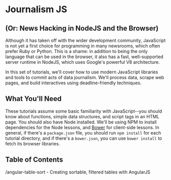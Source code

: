 Journalism JS
=============

(Or: News Hacking in NodeJS and the Browser)
--------------------------------------------

Although it has taken off with the wider development community, JavaScript is not yet a first choice for programming in many newsrooms, which often prefer Ruby or Python. This is a shame: in addition to being the only language that can be used in the browser, it also has a fast, well-supported server runtime in NodeJS, which uses Google's powerful V8 architecture.

In this set of tutorials, we'll cover how to use modern JavaScript libraries and tools to commit acts of data journalism. We'll process data, scrape web pages, and build interactives using deadline-friendly techniques.

What You'll Need
----------------

These tutorials assume some basic familiarity with JavaScript--you should know about functions, simple data structures, and script tags in an HTML page. You should also have Node installed. We'll be using NPM to install dependencies for the Node lessons, and [Bower](http://bower.io) for client-side lessons. In general, if there's a `package.json` file, you should run `npm install` for each tutorial directory, and if there's a `bower.json`, you can use `bower install` to fetch its browser libraries.

Table of Contents
-----------------

/angular-table-sort - Creating sortable, filtered tables with AngularJS
